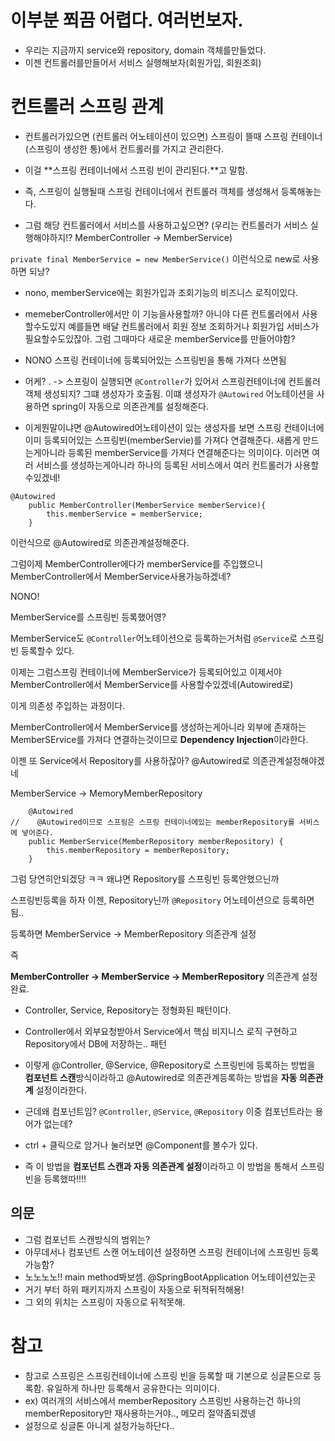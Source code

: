 # 이부분 쬐끔 어렵다. 여러번보자.

- 우리는 지금까지 service와 repository, domain 객체를만들었다.
- 이젠 컨트롤러를만들어서 서비스 실행해보자(회원가입, 회원조회)

# 컨트롤러 스프링 관계

- 컨트롤러가있으면 (컨트롤러 어노테이션이 있으면) 스프링이 뜰때 스프링 컨테이너(스프링이 생성한 통)에서 컨트롤러를 가지고 관리한다.
- 이걸 **스프링 컨테이너에서 스프링 빈이 관리된다.**고 말함.
- 즉, 스프링이 실행될때 스프링 컨테이너에서 컨트롤러 객체를 생성해서 등록해놓는다.

- 그럼 해당 컨트롤러에서 서비스를 사용하고싶으면? (우리는 컨트롤러가 서비스 실행해야하지!? MemberController -> MemberService)

`private final MemberService = new MemberService()` 이런식으로 new로 사용하면 되낭?

- nono, memberService에는 회원가입과 조회기능의 비즈니스 로직이있다.
- memeberController에서만 이 기능을사용할까? 아니야 다른 컨트롤러에서 사용할수도있지 예를들면 배달 컨트롤러에서 회원 정보 조회하거나 회원가입 서비스가 필요할수도있잖아. 그럼 그때마다 새로운 memberService를 만들어야함?

- NONO 스프링 컨테이너에 등록되어있는 스프링빈을 통해 가져다 쓰면됨
- 어케? . -> 스프링이 실행되면 `@Controller`가 있어서 스프링컨테이너에 컨트롤러 객체 생성되지? 그떄 생성자가 호출됨. 이떄 생성자가 `@Autowired` 어노테이션을 사용하면 spring이 자동으로 의존관계를 설정해준다.
- 이게뭔말이냐면 @Autowired어노테이션이 있는 생성자를 보면 스프링 컨테이너에 이미 등록되어있는 스프링빈(memberServie)를 가져다 연결해준다. 새롭게 만드는게아니라 등록된 memberService를 가져다 연결해준다는 의미이다. 이러면 여러 서비스를 생성하는게아니라 하나의 등록된 서비스에서 여러 컨트롤러가 사용할수있겠네!

```
@Autowired
    public MemberController(MemberService memberService){
        this.memberService = memberService;
    }
```

이런식으로 @Autowired로 의존관계설정해준다.

그럼이제 MemberController에다가 memberService를 주입했으니 MemberController에서 MemberService사용가능하겠네?

NONO!

MemberService를 스프링빈 등록했어영?

MemberService도 `@Controller`어노테이션으로 등록하는거처럼 `@Service`로 스프링빈 등록할수 있다.

이제는 그럼스프링 컨테이너에 MemberService가 등록되어있고 이제서야 MemberController에서 MemberService를 사용할수있겠네(Autowired로)

이게 의존성 주입하는 과정이다.

MemberController에서 MemberService를 생성하는게아니라 외부에 존재하는 MemberSErvice를 가져다 연결하는것이므로 **Dependency Injection**이라한다.

이젠 또 Service에서 Repository를 사용하잖아?
@Autowired로 의존관계설정해야겠네

MemberService -> MemoryMemberRepository

```
    @Autowired
//    @Autowired이므로 스프링은 스프링 컨테이너에있는 memberRepository를 서비스에 넣어준다.
    public MemberService(MemberRepository memberRepository) {
        this.memberRepository = memberRepository;
    }
```

그럼 당연히안되겠당 ㅋㅋ 왜냐면 Repository를 스프링빈 등록안했으닌까

스프링빈등록을 하자 이젠, Repository닌까 `@Repository` 어노테이션으로 등록하면됨..

등록하면 MemberService -> MemberRepository 의존관계 설정

즉

**MemberController -> MemberService -> MemberRepository** 의존관계 설정완료.

- Controller, Service, Repository는 정형화된 패턴이다.
- Controller에서 외부요청받아서 Service에서 핵심 비지니스 로직 구현하고 Repository에서 DB에 저장하는.. 패턴

- 이렇게 @Controller, @Service, @Repository로 스프링빈에 등록하는 방법을 **컴포넌트 스캔**방식이라하고 @Autowired로 의존관계등록하는 방법을 **자동 의존관계** 설정이라한다.

- 근데왜 컴포넌트임? `@Controller`, `@Service`, `@Repository` 이중 컴포넌트라는 용어가 없는데?

- ctrl + 클릭으로 암거나 눌러보면 @Component를 볼수가 있다.

- 즉 이 방법을 **컴포넌트 스캔과 자동 의존관계 설정**이라하고 이 방법을 통해서 스프링빈을 등록했따!!!!

## 의문

- 그럼 컴포넌트 스캔방식의 범위는?
- 아무데서나 컴포넌트 스캔 어노테이션 설정하면 스프링 컨테이너에 스프링빈 등록가능함?
- 노노노노!! main method봐보셈. @SpringBootApplication 어노테이션있는곳
- 거기 부터 하위 패키지까지 스프링이 자동으로 뒤적뒤적해용!
- 그 외의 위치는 스프링이 자동으로 뒤적못해.

# 참고

- 참고로 스프링은 스프링컨테이너에 스프링 빈을 등록할 때 기본으로 싱글톤으로 등록함. 유일하게 하나만 등록해서 공유한다는 의미이다.
- ex) 여러개의 서비스에서 memberRepository 스프링빈 사용하는건 하나의 memberRepository만 재사용하는거야.., 메모리 절약좀되겠넹
- 설정으로 싱글톤 아니게 설정가능하단다..
